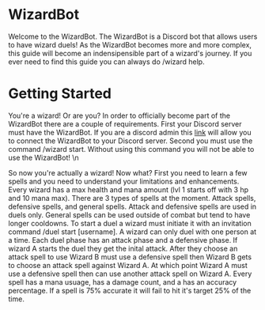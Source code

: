 # WizardBot

Welcome to the WizardBot. The WizardBot is a Discord bot that allows users to have wizard duels! 
As the WizardBot becomes more and more complex, this guide will become an indensipensible part of 
a wizard's journey. If you ever need to find this guide you can always do /wizard help. 

# Getting Started 

You're a wizard! Or are you? In order to officially become part of the WizardBot there are a couple of
requirements. First your Discord server must have the WizardBot. If you are a discord admin this 
[link](https://discord.com/api/oauth2/authorize?client_id=838149193897082967&permissions=0&redirect_uri=http%3A%2F%2Flocalhost%3A53134&scope=bot%20applications.commands) 
will allow you to connect the WizardBot to your Discord server. Second you must use the command 
/wizard start. Without using this command you will not be able to use the WizardBot! \n

So now you're actually a wizard! Now what? First you need to learn a few spells and you need to understand your limitations and enhancements. 
Every wizard has a max health and mana amount (lvl 1 starts off with 3 hp and 10 mana max). There are 3 types of spells at the moment. 
Attack spells, defensive spells, and general spells. Attack and defensive spells are used in duels only. 
General spells can be used outside of combat but tend to have longer cooldowns.
To start a duel a wizard must initiate it with an invitation command /duel start [username]. A wizard can only duel with one person at a time. 
Each duel phase has an attack phase and a defensive phase. If wizard A starts the duel they get the inital attack. After they choose an attack spell
to use Wizard B must use a defensive spell then Wizard B gets to choose an attack spell against Wizard A. At which point Wizard A must use a defensive spell 
then can use another attack spell on Wizard A. Every spell has a mana usuage, has a damage count, and a has an accuracy percentage. If a spell is 75% accurate
it will fail to hit it's target 25% of the time. 
